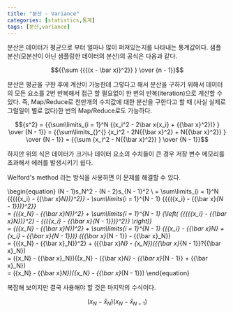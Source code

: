 ```yaml
---
title: "분산 - Variance"
categories: [statistics,통계]
tags: [분산,variance]
---
```


분산은 데이터가 평균으로 부터 얼마나 많이 퍼져있는지를 나타내는 통계값이다.
샘플 분산(모분산이 아닌 샘플링한 데이터의 분산)의 공식은 다음과 같다.

$${{\sum {{{(x - \bar x)}^2}} } \over {n - 1}}$$

분산은 평균을 구한 후에 계산이 가능한데 그렇다고 해서 분산을 구하기 위해서 데이터의 모든 요소를 2번 반복해서 접근 할 필요없이 한 번의 반복(iteration)으로 계산할 수 있다.
즉, Map/Reduce로 천만개의 수치값에 대한 분산을 구한다고 할 때 (사실 실제로 그럴일이 별로 없다)한 번의 Map/Reduce로도 가능하다.

$${s^2} = {{\sum\limits_{i = 1}^N {(x_i^2 - 2\bar x{x_i} + {{\bar x}^2})} } \over {N - 1}} = {{\sum\limits_{}^{} {x_i^2 - 2N{{\bar x}^2} + N{{\bar x}^2}} } \over {N - 1}} = {{\sum {x_i^2 - N{{\bar x}^2}} } \over {N - 1}}$$

하지만 위의 식은 데이터가 크거나 데이터 요소의 수치들이 큰 경우 저장 변수 메모리를 초과해서 에러를 발생시키기 쉽다.

Welford's method 라는 방식을 사용하면 이 문제를 해결할 수 있다.

\begin{equation}
   (N - 1)s_N^2 - (N - 2)s_{N - 1}^2 \\
    = \sum\limits_{i = 1}^N {{{({x_i} - {{\bar x}_N})}^2}}  - \sum\limits_{i = 1}^{N - 1} {{{({x_i} - {{\bar x}_{N - 1}})}^2}}   
    = {({x_N} - {{\bar x}_N})^2} + \sum\limits_{i = 1}^{N - 1} {\left( {{{({x_i} - {{\bar x}_N})}^2} - {{({x_i} - {{\bar x}_{N - 1}})}^2}} \right)}   
    = {({x_N} - {{\bar x}_N})^2} + \sum\limits_{i = 1}^{N - 1} {({x_i} - {{\bar x}_N} + {x_i} - {{\bar x}_{N - 1}})} ({{\bar x}_{N - 1}} - {{\bar x}_N})  
    = {({x_N} - {{\bar x}_N})^2} + ({{\bar x}_N} - {x_N})({{\bar x}_{N - 1}}?{{\bar x}_N})  
    = ({x_N} - {{\bar x}_N})({x_N} - {{\bar x}_N} - {{\bar x}_{N - 1}} + {{\bar x}_N})  
    = ({x_N} - {{\bar x}_N})({x_N} - {{\bar x}_{N - 1}}) 
\end{equation}

복잡해 보이지만 결국 사용해야 할 것은 마지막의 수식이다.

$$({x_N} - {{\bar x}_N})({x_N} - {{\bar x}_{N - 1}})$$
 
